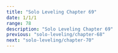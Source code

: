 ```yaml
---
title: "Solo Leveling Chapter 69"
date: 1/1/1
range: 78
description: "Solo Leveling Chapter 69"
previous: "solo-leveling/chapter-68"
next: "solo-leveling/chapter-70"
---
```

